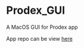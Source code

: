 # Prodex_GUI
A MacOS GUI for Prodex app

App repo can be view [here](https://github.com/albertjgonzalez/prodex)
